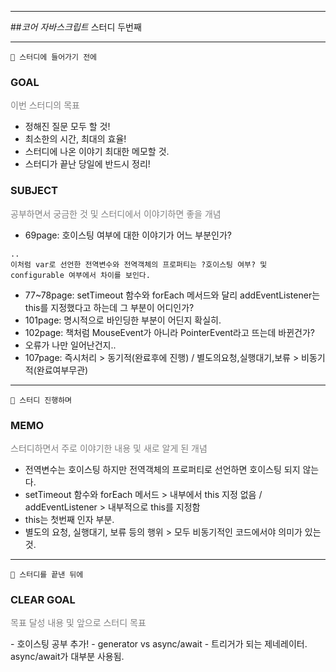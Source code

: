 <hr>

##_코어 자바스크립트_ 스터디 두번째
  
<hr>

    🥚 스터디에 들어가기 전에

### GOAL
<p style="color:grey">이번 스터디의 목표</p>

- 정해진 질문 모두 할 것!
- 최소한의 시간, 최대의 효율!
- 스터디에 나온 이야기 최대한 메모할 것.
- 스터디가 끝난 당일에 반드시 정리!

### SUBJECT
<p style="color:grey">공부하면서 궁금한 것 및 스터디에서 이야기하면 좋을 개념</p>

- 69page: 호이스팅 여부에 대한 이야기가 어느 부분인가?
```text
..
이처럼 var로 선언한 전역변수와 전역객체의 프로퍼티는 ?호이스팅 여부? 및 
configurable 여부에서 차이를 보인다.
```
- 77~78page: setTimeout 함수와 forEach 메서드와 달리 addEventListener는 this를 지정했다고 하는데 그 부분이 어디인가?
- 101page: 명시적으로 바인딩한 부분이 어딘지 확실히.
- 102page: 책처럼 MouseEvent가 아니라 PointerEvent라고 뜨는데 바뀐건가?
- 오류가 나만 일어난건지..
- 107page: 즉시처리 > 동기적(완료후에 진행) / 별도의요청,실행대기,보류 > 비동기적(완료여부무관)

<HR>

    🐣 스터디 진행하며

### MEMO
<p style="color:grey">스터디하면서 주로 이야기한 내용 및 새로 알게 된 개념</p>

- 전역변수는 호이스팅 하지만 전역객체의 프로퍼티로 선언하면 호이스팅 되지 않는다.
- setTimeout 함수와 forEach 메서드 > 내부에서 this 지정 없음 / addEventListener > 내부적으로 this를 지정함
- this는 첫번째 인자 부분.
- 별도의 요청, 실행대기, 보류 등의 행위 > 모두 비동기적인 코드에서야 의미가 있는것.

<HR>

    🐥 스터디를 끝낸 뒤에

### CLEAR GOAL
<p style="color:grey">목표 달성 내용 및 앞으로 스터디 목표</p>
- 호이스팅 공부 추가!
- generator vs async/await
  - 트리거가 되는 제네레이터. async/await가 대부분 사용됨.